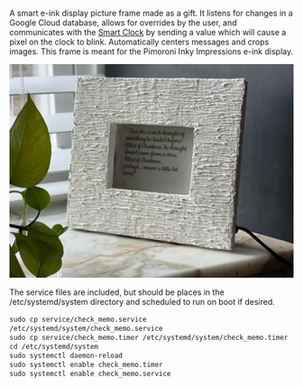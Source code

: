 A smart e-ink display picture frame made as a gift. It listens for changes in a Google Cloud database, allows for overrides by the user, and communicates with the [Smart Clock](https://github.com/GrandmaFunk/smart-clock) by sending a value which will cause a pixel on the clock to blink. Automatically centers messages and crops images. This frame is meant for the Pimoroni Inky Impressions e-ink display.

![smart-frame](smart-frame.jpg)

The service files are included, but should be places in the /etc/systemd/system directory and scheduled to run on boot if desired.

```
sudo cp service/check_memo.service /etc/systemd/system/check_memo.service
sudo cp service/check_memo.timer /etc/systemd/system/check_memo.timer
cd /etc/systemd/system
sudo systemctl daemon-reload
sudo systemctl enable check_memo.timer
sudo systemctl enable check_memo.service
```
